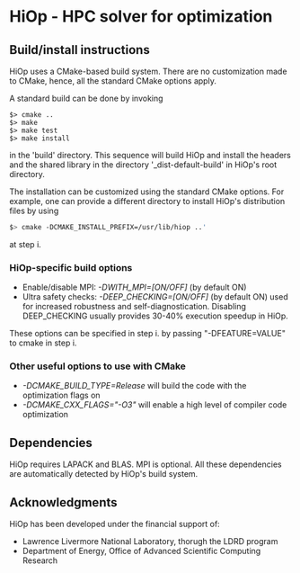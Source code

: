 

# HiOp - HPC solver for optimization

## Build/install instructions
HiOp uses a CMake-based build system. There are no customization made to CMake, hence, all the standard CMake options apply.

A standard build can be done by invoking
```shell 
$> cmake ..
$> make 
$> make test
$> make install
```
in the 'build' directory. This sequence will build HiOp and install the headers and the shared library in the directory '_dist-default-build' in HiOp's root directory.

The installation can be customized using the standard CMake options. For example, one can provide a different directory to install HiOp's distribution files by using 
```sh
$> cmake -DCMAKE_INSTALL_PREFIX=/usr/lib/hiop ..'
```
at step i.


### HiOp-specific build options
* Enable/disable MPI: *-DWITH_MPI=[ON/OFF]* (by default ON)
* Ultra safety checks: *-DEEP_CHECKING=[ON/OFF]* (by default ON) used for increased robustness and self-diagnostication. Disabling DEEP_CHECKING usually provides 30-40% execution speedup in HiOp.

These options can be specified in step i. by passing "-DFEATURE=VALUE" to cmake in step i.

### Other useful options to use with CMake
* *-DCMAKE_BUILD_TYPE=Release* will build the code with the optimization flags on
* *-DCMAKE_CXX_FLAGS="-O3"* will enable a high level of compiler code optimization

## Dependencies
HiOp requires LAPACK and BLAS. MPI is optional. All these dependencies are automatically detected by HiOp's build system.


## Acknowledgments

HiOp has been developed under the financial support of: 
- Lawrence Livermore National Laboratory, thorugh the LDRD program
- Department of Energy, Office of Advanced Scientific Computing Research

